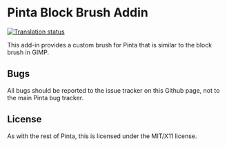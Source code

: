 Pinta Block Brush Addin
=========

[![Translation status](https://hosted.weblate.org/widget/pinta/blockbrushaddin/287x66-grey.png)](https://hosted.weblate.org/engage/pinta/)

This add-in provides a custom brush for Pinta that is similar to the block brush
in GIMP.

## Bugs

All bugs should be reported to the issue tracker on this Github page, not to
the main Pinta bug tracker.

## License

As with the rest of Pinta, this is licensed under the MIT/X11 license.
